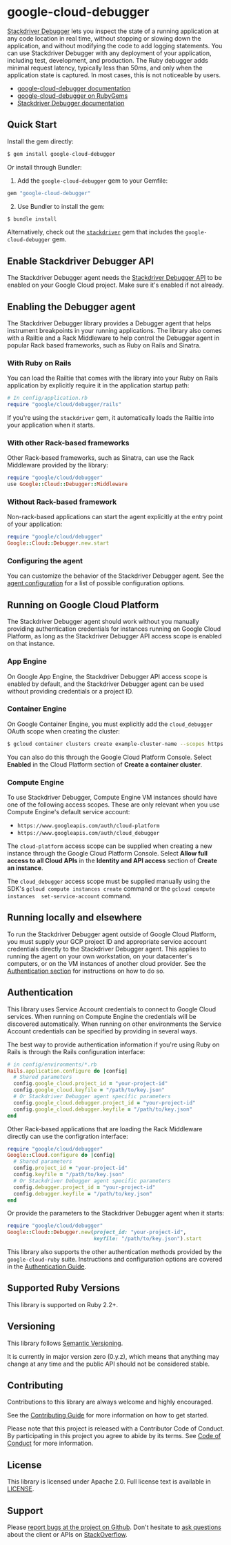 # google-cloud-debugger

[Stackdriver Debugger](https://cloud.google.com/debugger/) lets you inspect the state of a running application at any code location in real time, without stopping or slowing down the application, and without modifying the code to add logging statements. You can use Stackdriver Debugger with any deployment of your application, including test, development, and production. The Ruby debugger adds minimal request latency, typically less than 50ms, and only when the application state is captured. In most cases, this is not noticeable by users.

- [google-cloud-debugger documentation](http://googlecloudplatform.github.io/google-cloud-ruby/#/docs/google-cloud-debugger/master/google/cloud/debugger)
- [google-cloud-debugger on RubyGems](https://rubygems.org/gems/google-cloud-debugger)
- [Stackdriver Debugger documentation](https://cloud.google.com/debugger/docs/)

## Quick Start

Install the gem directly:

```sh
$ gem install google-cloud-debugger
```

Or install through Bundler:

1. Add the `google-cloud-debugger` gem to your Gemfile:

```ruby
gem "google-cloud-debugger"
```

2. Use Bundler to install the gem:

```sh
$ bundle install
```

Alternatively, check out the [`stackdriver`](../stackdriver) gem that includes 
the `google-cloud-debugger` gem.

## Enable Stackdriver Debugger API

The Stackdriver Debugger agent needs the [Stackdriver Debugger 
API](https://console.cloud.google.com/apis/library/clouddebugger.googleapis.com) 
to be enabled on your Google Cloud project. Make sure it's enabled if not 
already.

## Enabling the Debugger agent

The Stackdriver Debugger library provides a Debugger agent that helps instrument
breakpoints in your running applications. The library also comes with a Railtie
and a Rack Middleware to help control the Debugger agent in popular Rack based
frameworks, such as Ruby on Rails and Sinatra.

### With Ruby on Rails

You can load the Railtie that comes with the library into your Ruby 
on Rails application by explicitly require it in the application startup path:

```ruby
# In config/application.rb
require "google/cloud/debugger/rails"
```

If you're using the `stackdriver` gem, it automatically loads the Railtie into 
your application when it starts.

### With other Rack-based frameworks

Other Rack-based frameworks, such as Sinatra, can use the Rack Middleware 
provided by the library:

```ruby
require "google/cloud/debugger"
use Google::Cloud::Debugger::Middleware
```

### Without Rack-based framework

Non-rack-based applications can start the agent explicitly at the entry point of
your application:

```ruby
require "google/cloud/debugger"
Google::Cloud::Debugger.new.start
```

### Configuring the agent

You can customize the behavior of the Stackdriver Debugger agent. See the 
[agent configuration](../stackdriver/docs/configuration.md) for a list of 
possible configuration options.

## Running on Google Cloud Platform

The Stackdriver Debugger agent should work without you manually providing 
authentication credentials for instances running on Google Cloud Platform, as 
long as the Stackdriver Debugger API access scope is enabled on that instance.

### App Engine

On Google App Engine, the Stackdriver Debugger API access scope is enabled by 
default, and the Stackdriver Debugger agent can be used without providing 
credentials or a project ID.

### Container Engine

On Google Container Engine, you must explicitly add the `cloud_debugger` OAuth 
scope when creating the cluster:

```sh
$ gcloud container clusters create example-cluster-name --scopes https://www.googleapis.com/auth/cloud_debugger
```

You can also do this through the Google Cloud Platform Console. Select 
**Enabled** in the Cloud Platform section of **Create a container cluster**.

### Compute Engine

To use Stackdriver Debugger, Compute Engine VM instances should have one of the 
following access scopes. These are only relevant when you use Compute Engine's 
default service account:

* `https://www.googleapis.com/auth/cloud-platform`
* `https://www.googleapis.com/auth/cloud_debugger`

The `cloud-platform` access scope can be supplied when creating a new instance 
through the Google Cloud Platform Console. Select **Allow full access to all 
Cloud APIs** in the **Identity and API access** section of **Create an 
instance**.

The `cloud_debugger` access scope must be supplied manually using the SDK's 
`gcloud compute instances create` command or the `gcloud compute instances 
set-service-account` command.

## Running locally and elsewhere

To run the Stackdriver Debugger agent outside of Google Cloud Platform, you must 
supply your GCP project ID and appropriate service account credentials directly 
to the Stackdriver Debugger agent. This applies to running the agent on your own 
workstation, on your datacenter's computers, or on the VM instances of another 
cloud provider. See the [Authentication section](#authentication) for 
instructions on how to do so.

## Authentication

This library uses Service Account credentials to connect to Google Cloud
services. When running on Compute Engine the credentials will be discovered 
automatically. When running on other environments the Service Account 
credentials can be specified by providing in several ways.

The best way to provide authentication information if you're using Ruby on Rails
is through the Rails configuration interface:

```ruby
# in config/environments/*.rb
Rails.application.configure do |config|
  # Shared parameters
  config.google_cloud.project_id = "your-project-id"
  config.google_cloud.keyfile = "/path/to/key.json"
  # Or Stackdriver Debugger agent specific parameters
  config.google_cloud.debugger.project_id = "your-project-id"
  config.google_cloud.debugger.keyfile = "/path/to/key.json"
end
```

Other Rack-based applications that are loading the Rack Middleware directly can use
the configration interface:
 
```ruby
require "google/cloud/debugger"
Google::Cloud.configure do |config|
  # Shared parameters
  config.project_id = "your-project-id"
  config.keyfile = "/path/to/key.json"
  # Or Stackdriver Debugger agent specific parameters
  config.debugger.project_id = "your-project-id"
  config.debugger.keyfile = "/path/to/key.json"
end
```

Or provide the parameters to the Stackdriver Debugger agent when it starts:

```ruby
require "google/cloud/debugger"
Google::Cloud::Debugger.new(project_id: "your-project-id",
                            keyfile: "/path/to/key.json").start
```

This library also supports the other authentication methods provided by the 
`google-cloud-ruby` suite. Instructions and configuration options are covered 
in the [Authentication Guide](https://googlecloudplatform.github.io/google-cloud-ruby/#/docs/google-cloud-debugger/guides/authentication).

## Supported Ruby Versions

This library is supported on Ruby 2.2+.

## Versioning

This library follows [Semantic Versioning](http://semver.org/).

It is currently in major version zero (0.y.z), which means that anything may change at any time and the public API should not be considered stable.

## Contributing

Contributions to this library are always welcome and highly encouraged.

See the [Contributing Guide](https://googlecloudplatform.github.io/google-cloud-ruby/#/docs/guides/contributing) for more information on how to get started.

Please note that this project is released with a Contributor Code of Conduct. By participating in this project you agree to abide by its terms. See [Code of Conduct](../CODE_OF_CONDUCT.md) for more information.

## License

This library is licensed under Apache 2.0. Full license text is available in [LICENSE](LICENSE).

## Support

Please [report bugs at the project on Github](https://github.com/GoogleCloudPlatform/google-cloud-ruby/issues).
Don't hesitate to [ask questions](http://stackoverflow.com/questions/tagged/google-cloud-platform+ruby) about the client or APIs on [StackOverflow](http://stackoverflow.com).
